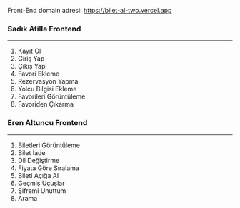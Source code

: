 Front-End domain adresi: https://bilet-al-two.vercel.app


### Sadık Atilla Frontend
--------------------------------------------------------------------------------------------------------------------------------------------------------
1. Kayıt Ol
2. Giriş Yap
3. Çıkış Yap
4. Favori Ekleme
5. Rezervasyon Yapma
6. Yolcu Bilgisi Ekleme
7. Favorileri Görüntüleme
8. Favoriden Çıkarma

### Eren Altuncu Frontend
--------------------------------------------------------------------------------------------------------------------------------------------------------
1) Biletleri Görüntüleme
2) Bilet İade
3) Dil Değiştirme
4) Fiyata Göre Sıralama
5) Bileti Açığa Al
6) Geçmiş Uçuşlar
7) Şifremi Unuttum
8) Arama
